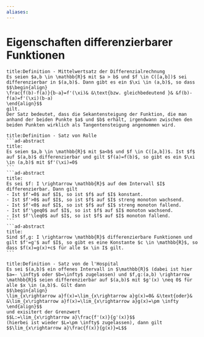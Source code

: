 ```yaml
---
aliases: 
---
```

# Eigenschaften differenzierbarer Funktionen 
```ad-abstract
title:Definition - Mittelwertsatz der Differenzialrechnung
Es seien $a,b \in \mathbb{R}$ mit $a > b$ und $f \in C([a,b])$ sei differenzierbar in $(a,b)$. Dann gibt es ein $\xi \in (a,b)$, so dass
$$\begin{align}
\frac{f(b)-f(a)}{b-a}=f'(\xi)& &\text{bzw. gleichbedeutend }& &f(b)-f(a)=f'(\xi)(b-a)
\end{align}$$
gilt.
Der Satz bedeutet, dass die Sekantensteigung der Funktion, die man anhand der beiden Punkte $a$ und $b$ erhält, irgendwann zwischen den beiden Punkten wirklich als Tangentensteigung angenommen wird.
```
````ad-abstract
title:Definition - Satz von Rolle
```ad-abstract
title:
Es seien $a,b \in \mathbb{R}$ mit $a<b$ und $f \in C([a,b])$. Ist $f$ auf $(a,b)$ differenzierbar und gilt $f(a)=f(b)$, so gibt es ein $\xi \in (a,b)$ mit $f'(\xi)=0$
```
```ad-abstract
title:
Es sei $f: I \rightarrow \mathbb{R}$ auf dem Intervall $I$ differenzierbar. Dann gilt
- Ist $f'=0$ auf $I$, so ist $f$ auf $I$ konstant.
- Ist $f'>0$ auf $I$, so ist $f$ auf $I$ streng monoton wachsend.
- Ist $f'<0$ auf $I$, so ist $f$ auf $I$ streng monoton fallend.
- Ist $f'\geq0$ auf $I$, so ist $f$ auf $I$ monoton wachsend.
- Ist $f'\leq0$ auf $I$, so ist $f$ auf $I$ monoton fallend.
```
```ad-abstract
title:
Sind $f,g: I \rightarrow \mathbb{R}$ differenzierbare Funktionen und gilt $f'=g'$ auf $I$, so gibt es eine Konstante $c \in \mathbb{R}$, so dass $f(x)=g(x)+c$ für alle $x \in I$ gilt.
```
````
```ad-abstract
title:Definition - Satz von de l'Hospital
Es sei $(a,b)$ ein offenes Intervall in $\mathbb{R}$ (dabei ist hier $a=- \infty$ oder $b=\infty$ zugelassen) und $f,g:(a,b) \rightarrow \mathbb{R}$ seien differenzierbar auf $(a,b)$ mit $g'(x) \neq 0$ für alle $x \in (a,b)$. Gilt dann
$$\begin{align}
\lim_{x\rightarrow a}f(x)=\lim_{x\rightarrow a}g(x)=0& &\text{oder}& &\lim_{x\rightarrow a}f(x)=\lim_{x\rightarrow a}g(x)=\pm \infty
\end{align}$$
und exisitert der Grenzwert
$$L:=\lim_{x\rightarrow a}\frac{f'(x)}{g'(x)}$$
(hierbei ist wieder $L=\pm \infty$ zugelassen), dann gilt
$$\lim_{x\rightarrow a}\frac{f(x)}{g(x)}=L$$
```
